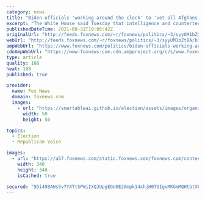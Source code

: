 ```yaml
---
category: news
title: "Biden officials 'working around the clock' to 'vet all Afghans' before entry into US"
excerpt: "The White House said Tuesday that intelligence and counterterrorism officials are “working around the clock” to “vet all Afghans” before allowing them to enter the United States, after safely evacuating them from Kabul in recent weeks."
publishedDateTime: 2021-08-31T19:05:42Z
originalUrl: "http://feeds.foxnews.com/~r/foxnews/politics/~3/syyUM1bZtBA/biden-officials-working-around-the-clock-to-vet-all-afghans-before-entry-into-us"
webUrl: "http://feeds.foxnews.com/~r/foxnews/politics/~3/syyUM1bZtBA/biden-officials-working-around-the-clock-to-vet-all-afghans-before-entry-into-us"
ampWebUrl: "https://www.foxnews.com/politics/biden-officials-working-around-the-clock-to-vet-all-afghans-before-entry-into-us.amp"
cdnAmpWebUrl: "https://www-foxnews-com.cdn.ampproject.org/c/s/www.foxnews.com/politics/biden-officials-working-around-the-clock-to-vet-all-afghans-before-entry-into-us.amp"
type: article
quality: 168
heat: 168
published: true

provider:
  name: Fox News
  domain: foxnews.com
  images:
    - url: "https://smartableai.github.io/election/assets/images/organizations/foxnews.com-50x50.jpg"
      width: 50
      height: 50

topics:
  - Election
  - Republican Voice

images:
  - url: "https://a57.foxnews.com/static.foxnews.com/foxnews.com/content/uploads/2020/10/340/340/brooke-singman-headshot.jpg?ve=1&tl=1"
    width: 340
    height: 340
    isCached: true

secured: "5Di498AHs5v7YXTtSPWiIXQJUpgEOU0E2Ampk14xhjH0TGIgvMKGmMQHtbtXboIgy2IaFswFtYe4mswiRiQ5RMZA/NIf8TjWw5nN2Um57oyFPsG4ksbtLH283hJrjFQVQ1d/9DCleKmc0IDtIgbJF879oG3f5rA/vGMA/HKgFdsCC14fJCOx+U69d1FibdJceRqw3czoPK+PMiF6Ov2C/hZ7pCgFG54uQEVL2ECOAwWunv+fCYdGPNUNM4GlgV7XJn8deBlDA0ngOKuL1NwqH2bPOoHwMuXx3sUmRgwx255v1v1vCdH851aKUoqTZhwId+OTUkv/TatGjGA9cIhruC5ybZtXiwMXEo8/yPzQKgI=;CBNncTsRhWElMiTngpNUkg=="
---
```


